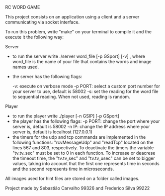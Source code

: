 RC WORD GAME

This project consists on an application using a client and a server communicating via socket interface.


To run this problem, write "make" on your terminal to compile it and the execute it the following way:

Server
- to run the server write ./server word_file [-p GSport] [-v] , where word_file is the name of your file that contains the words and image names used.
- the server has the following flags:
    
    -v: execute on verbose mode
    -p PORT: select a custom port number for your server to use, default is 58002
    -s: set the reading for the word file to sequential reading. When not used, reading is random.

Player
- to run the player write ./player [-n GSIP] [-p GSport]
- the player has the following flags:
    -p PORT: change the port where your server is, default is 58002
    -n IP: change the IP address where your server is, default is localhost (127.0.0.1)
- the timers for the udp and tcp commands are implemented in the following functions: "rcvMessageUdp" and "readTcp" located on the lines 567 and 803, respectively. To deactivate the timers the variable "tv.tv_sec" must be set to 0 in each function. To increase or deacrese the timeout time, the "tv.tv_sec" and "tv.tv_usec" can be set to bigger values, taking into account that the first one represents time in seconds and the second represents time in microseconds.

All images used for hint files are stored on a folder called images.

Project made by Sebastião Carvalho 99326 and Frederico Silva 99222